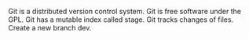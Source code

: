 Git is a distributed version control system.
Git is free software under the GPL.
Git has a mutable index called stage.
Git tracks changes of files.
Create a new branch dev.

